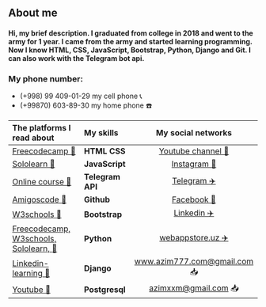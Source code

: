 ## About me 
#### Hi, my brief description. I graduated from college in 2018 and went to the army for 1 year. I came from the army and started learning programming. Now I know HTML, CSS, JavaScript, Bootstrap, Python, Django and Git. I can also work with the Telegram bot api.

### My phone number:
- (+998) 99 409-01-29 my cell phone  📞
- (+99870) 603-89-30 my home phone ☎️

The platforms I read about | My skills | My social networks
:--------------|:----------|:-------------:
[Freecodecamp 🚀](https://www.freecodecamp.org) | **HTML**  **CSS** | <a href="https://www.youtube.com/channel/UCfliQ_F24412ey6V9tmYJWA">Youtube channel 🎥</a>
[Sololearn 🚀](https://www.sololearn.com) | **JavaScript** | <a href="https://www.instagram.com/azim_29_01">Instagram 📸</a>
[Online course 🚀](https://mohirdev.uz) | **Telegram API** | <a href="https://t.me/azim_01_29">Telegram ✈️</a>
[Amigoscode 🚀](https://amigoscode.com) | **Github** | <a href="https://www.facebook.com/azimbekabdurasulov">Facebook 📸</a>
[W3schools 🚀](https://www.w3schools.com) | **Bootstrap** | <a href="https://www.linkedin.com/in/azimjon-abdurasulov-aa10671b3">Linkedin ✈️</a>
[Freecodecamp, W3schools, Sololearn, 🚀](https://www.linkedin.com/learning) | **Python** | <a href="https://www.webappstore.uz">webappstore.uz ✈️</a>
[Linkedin-learning 🚀](https://www.linkedin.com/learning) | **Django** | <a href="mailto:www.azim777.com@gmail.com">www.azim777.com@gmail.com 📥</a>
[Youtube 🚀](https://www.youtube.com) | **Postgresql** | <a href="mailto:azimxxm@gmail.com">azimxxm@gmail.com 📥</a>

